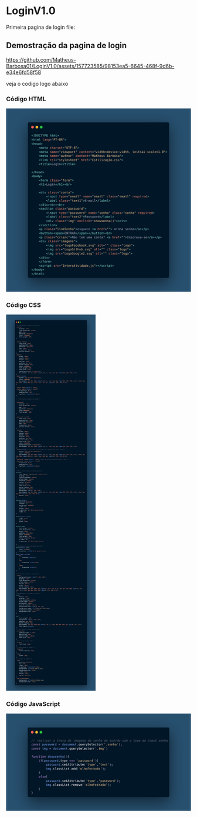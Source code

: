 # LoginV1.0
 Primeira pagina de login
file:
<h2>Demostração da pagina de login</h2>

https://github.com/Matheus-Barbosa01/LoginV1.0/assets/157723585/98153ea5-6645-468f-9d6b-e34e6fd58f58

<p>veja o codigo logo abaixo </p>
<div>
<h3>Código HTML</h3>
<img src="imagens dos codigos/HTML.png" alt="">
<h3>Código CSS</h3>
<img src="imagens dos codigos/CSScompleto.png" alt="">
<h3>Código JavaScript</h3>
<img src="imagens dos codigos/JAVASCRIPT.png" alt="">
</div>
